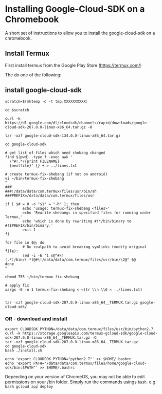 # Installing Google-Cloud-SDK on a Chromebook
A short set of instructions to allow you to install the google-cloud-sdk on a chromebook. 

## Install Termux
First install termux from the Google Play Store (https://termux.com/)

The do one of the following:
## install google-cloud-sdk

    scratch=$(mktemp -d -t tmp.XXXXXXXXXX) 

    cd $scratch

    curl -k https://dl.google.com/dl/cloudsdk/channels/rapid/downloads/google-cloud-sdk-207.0.0-linux-x86_64.tar.gz -O

    tar -xzf google-cloud-sdk-134.0.0-linux-x86_64.tar.gz 

    cd google-cloud-sdk

    # get list of files which need shebang changed
    find $(pwd) -type f -exec awk '
      /^#!.*/{print FILENAME}
      {nextfile}' {} + > ../lines.txt

    # create termux-fix-shebang (if not on android)
    vi ~/bin/termux-fix-shebang
    "
    ###
    ###!/data/data/com.termux/files/usr/bin/sh
    ###PREFIX=/data/data/com.termux/files/usr

    if [ $# = 0 -o "$1" = "-h" ]; then
            echo 'usage: termux-fix-shebang <files>'
            echo 'Rewrite shebangs in specified files for running under Termux,'
            echo 'which is done by rewriting #!*/bin/binary to #!$PREFIX/bin/binary.'
            exit 1
    fi

    for file in $@; do
            # Do realpath to avoid breaking symlinks (modify original file):
            sed -i -E "1 s@^#\!(.*)/bin/(.*)@#\!/data/data/com.termux/files/usr/bin/\2@" $@
    done
    "

    chmod 755 ~/bin/termux-fix-shebang

    # apply fix
    xargs -0 -n 1 termux-fix-shebang < <(tr \\n \\0 < ../lines.txt)


    tar -czf google-cloud-sdk-207.0.0-linux-x86_64__TERMUX.tar.gz google-cloud-sdk/


### OR - download and install 
    export CLOUDSDK_PYTHON=/data/data/com.termux/files/usr/bin/python2.7
    curl -k https://storage.googleapis.com/termux-gcloud-sdk/google-cloud-sdk-207.0.0-linux-x86_64__TERMUX.tar.gz -O
    tar -xzf google-cloud-sdk-207.0.0-linux-x86_64__TERMUX.tar.gz
    cd google-cloud-sdk
    bash ./install.sh
    
    echo 'export CLOUDSDK_PYTHON="python2.7"' >> $HOME/.bashrc
    echo 'export PATH="/data/data/com.termux/files/home/google-cloud-sdk/bin:$PATH"' >> $HOME/.bashrc

Depending on your version of ChromeOS, you may not be able to edit permissions on your /bin folder.  Simply run the commands usings `bash`.  e.g. `bash gcloud app deploy`
